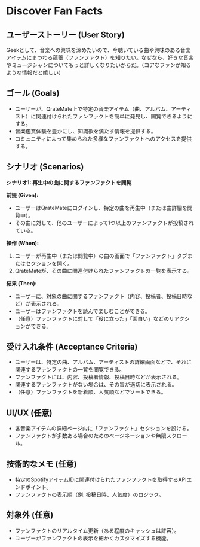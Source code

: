 # Discover Fan Facts

## ユーザーストーリー (User Story)

Geekとして、音楽への興味を深めたいので、今聴いている曲や興味のある音楽アイテムにまつわる蘊蓄（ファンファクト）を知りたい。なぜなら、好きな音楽やミュージシャンについてもっと詳しくなりたいからだ。（コアなファンが知るような情報だと嬉しい）

## ゴール (Goals)

- ユーザーが、QrateMate上で特定の音楽アイテム（曲、アルバム、アーティスト）に関連付けられたファンファクトを簡単に発見し、閲覧できるようにする。
- 音楽鑑賞体験を豊かにし、知識欲を満たす情報を提供する。
- コミュニティによって集められた多様なファンファクトへのアクセスを提供する。

## シナリオ (Scenarios)

**シナリオ1: 再生中の曲に関するファンファクトを閲覧**

**前提 (Given):**

- ユーザーはQrateMateにログインし、特定の曲を再生中（または曲詳細を閲覧中）。
- その曲に対して、他のユーザーによって1つ以上のファンファクトが投稿されている。

**操作 (When):**

1. ユーザーが再生中（または閲覧中）の曲の画面で「ファンファクト」タブまたはセクションを開く。
2. QrateMateが、その曲に関連付けられたファンファクトの一覧を表示する。

**結果 (Then):**

- ユーザーに、対象の曲に関するファンファクト（内容、投稿者、投稿日時など）が表示される。
- ユーザーはファンファクトを読んで楽しむことができる。
- （任意）ファンファクトに対して「役に立った」「面白い」などのリアクションができる。

## 受け入れ条件 (Acceptance Criteria)

- ユーザーは、特定の曲、アルバム、アーティストの詳細画面などで、それに関連するファンファクトの一覧を閲覧できる。
- ファンファクトには、内容、投稿者情報、投稿日時などが表示される。
- 関連するファンファクトがない場合は、その旨が適切に表示される。
- （任意）ファンファクトを新着順、人気順などでソートできる。

## UI/UX (任意)

- 各音楽アイテムの詳細ページ内に「ファンファクト」セクションを設ける。
- ファンファクトが多数ある場合のためのページネーションや無限スクロール。

## 技術的なメモ (任意)

- 特定のSpotifyアイテムIDに関連付けられたファンファクトを取得するAPIエンドポイント。
- ファンファクトの表示順（例: 投稿日時、人気度）のロジック。

## 対象外 (任意)

- ファンファクトのリアルタイム更新（ある程度のキャッシュは許容）。
- ユーザーがファンファクトの表示を細かくカスタマイズする機能。
